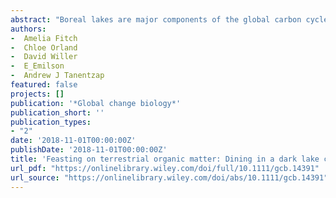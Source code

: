```yaml
--- 
abstract: "Boreal lakes are major components of the global carbon cycle, partly because of sediment-bound heterotrophic microorganisms that decompose within-lake and terrestrially derived organic matter (t-OM). The ability for sediment bacteria to break down and alter t-OM may depend on environmental characteristics and community composition. However, the connection between these two potential drivers of decomposition is poorly understood. We tested how bacterial activity changed along experimental gradients in the quality and quantity of t-OM inputs into littoral sediments of two small boreal lakes, a dark and a clear lake, and measured the abundance of operational taxonomic units and functional genes to identify mechanisms underlying bacterial responses. We found that bacterial production (BP) decreased across lakes with aromatic dissolved organic matter (DOM) in sediment pore water, but the process …"
authors: 
-  Amelia Fitch
-  Chloe Orland
-  David Willer
-  E_Emilson
-  Andrew J Tanentzap
featured: false
projects: []
publication: '*Global change biology*'
publication_short: ''
publication_types:
- "2"
date: '2018-11-01T00:00:00Z'
publishDate: '2018-11-01T00:00:00Z'
title: 'Feasting on terrestrial organic matter: Dining in a dark lake changes microbial decomposition'
url_pdf: "https://onlinelibrary.wiley.com/doi/full/10.1111/gcb.14391"
url_source: "https://onlinelibrary.wiley.com/doi/abs/10.1111/gcb.14391"
--- 
```



